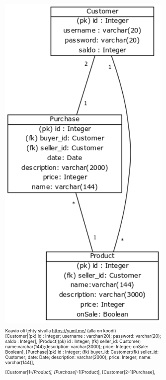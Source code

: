   
<img src="https://github.com/alemati/verkkokauppa/blob/master/documentation/databaseLast.png" width="500"> 

Kaavio oli tehty sivulla https://yuml.me/ (alla on koodi)  
[Customer|(pk) id : Integer; username : varchar(20); password: varchar(20); saldo : Integer], 
[Product|(pk) id : Integer; (fk) seller_id: Customer; name:varchar(144);description: varchar(3000); price: Integer; onSale: Boolean], 
[Purchase|(pk) id : Integer; (fk) buyer_id: Customer;(fk) seller_id: Customer; date: Date; description: varchar(2000); price: Integer; name: varchar(144)], 

[Customer]1-*[Product], 
[Purchase]*-1[Product],
[Customer]2-1[Purchase],   
